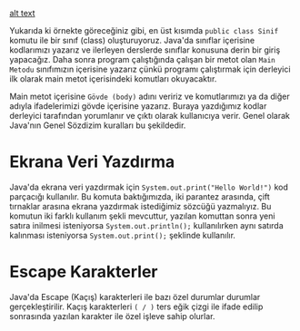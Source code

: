 [alt text](https://raw.githubusercontent.com/Kodluyoruz/taskforce/main/java101/programlamaya-baslangic/figures/java-syntax.jpg)

Yukarıda ki örnekte göreceğiniz gibi, en üst kısımda `public class Sinif` komutu ile bir sınıf (class) oluşturuyoruz. Java'da sınıflar içerisine kodlarımızı yazarız ve ilerleyen derslerde sınıflar konusuna derin bir giriş yapacağız. Daha sonra program çalıştığında çalışan bir metot olan `Main Metodu` sınıfımızın içerisine yazarız çünkü programı çalıştırmak için derleyici ilk olarak main metot içerisindeki komutları okuyacaktır.

Main metot içerisine `Gövde (body)` adını veririz ve komutlarımızı ya da diğer adıyla ifadelerimizi gövde içerisine yazarız. Buraya yazdığımız kodlar derleyici tarafından yorumlanır ve çıktı olarak kullanıcıya verir. Genel olarak Java'nın Genel Sözdizim kuralları bu şekildedir.

# Ekrana Veri Yazdırma
Java'da ekrana veri yazdırmak için `System.out.print("Hello World!")` kod parçacığı kullanılır. Bu komuta baktığımızda, iki parantez arasında, çift tırnaklar arasına ekrana yazdırmak istediğimiz sözcüğü yazmalıyız. Bu komutun iki farklı kullanım şekli mevcuttur, yazılan komuttan sonra yeni satıra inilmesi isteniyorsa `System.out.println();` kullanılırken aynı satırda kalınması isteniyorsa `System.out.print();` şeklinde kullanılır.

# Escape Karakterler
Java'da Escape (Kaçış) karakterleri ile bazı özel durumlar durumlar gerçekleştirilir. Kaçış karakterleri `( / )` ters eğik çizgi ile ifade edilip sonrasında yazılan karakter ile özel işleve sahip olurlar.

[](./img/escape.png)
